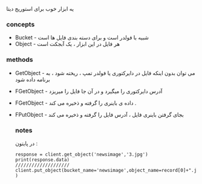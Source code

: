یه ابزار خوب برای استوریج دیتا
### concepts
+ Bucket - شبیه با فولدر است و برای دسته بندی فایل ها  است
+ Object - هر فایل در این ابزار ، یک آبجکت است

### methods
+ GetObject - می توان بدون اینکه فایل در دایرکتوری یا فولدر تمپ ، ریخته شود ، به برنامه داده شود
+ FGetObject - آدرس دایرکتوری را میگیرد و در آن جا فایل را میریزد
+ FGetObject - داده ی باینری را گرفته و ذخیره می کند .
+ FPutObject - بجای گرفتن باینری فایل ، آدرس فایل را گرفته و ذخیره می کند

  ### notes
  در پایتون :
  ```
  response = client.get_object('newsimage','3.jpg')
  print(response.data)
  ////////////////////
  client.put_object(bucket_name='newsimage',object_name=record[0]+".jpg",data=io.BytesIO(file_img.content),length=len(file_img.content), )

  ```
      
